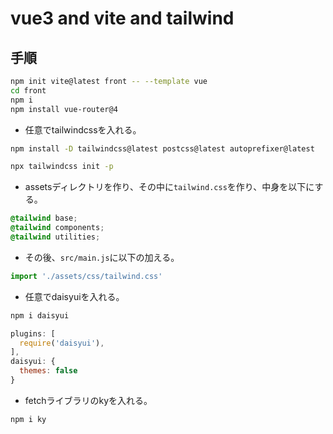 # vue3 and vite and tailwind

## 手順

```bash
npm init vite@latest front -- --template vue
cd front
npm i
npm install vue-router@4
```

- 任意でtailwindcssを入れる。

```bash
npm install -D tailwindcss@latest postcss@latest autoprefixer@latest

npx tailwindcss init -p
```

- assetsディレクトリを作り、その中に`tailwind.css`を作り、中身を以下にする。

```css
@tailwind base;
@tailwind components;
@tailwind utilities;
```

- その後、`src/main.js`に以下の加える。

```js
import './assets/css/tailwind.css'
```

- 任意でdaisyuiを入れる。

```bash
npm i daisyui
```

```js
plugins: [
  require('daisyui'),
],
daisyui: {
  themes: false
}
```

- fetchライブラリのkyを入れる。

```bash
npm i ky
```